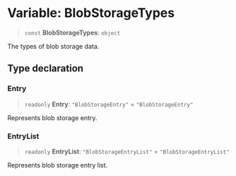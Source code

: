 # Variable: BlobStorageTypes

> `const` **BlobStorageTypes**: `object`

The types of blob storage data.

## Type declaration

### Entry

> `readonly` **Entry**: `"BlobStorageEntry"` = `"BlobStorageEntry"`

Represents blob storage entry.

### EntryList

> `readonly` **EntryList**: `"BlobStorageEntryList"` = `"BlobStorageEntryList"`

Represents blob storage entry list.
